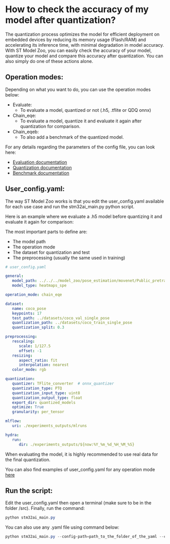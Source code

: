 # How to check the accuracy of my model after quantization?

The quantization process optimizes the model for efficient deployment on embedded devices by reducing its memory usage (Flash/RAM) and accelerating its inference time, with minimal degradation in model accuracy. With ST Model Zoo, you can easily check the accuracy of your model, quantize your model and compare this accuracy after quantization. You can also simply do one of these actions alone.

## Operation modes:

Depending on what you want to do, you can use the operation modes below:
- Evaluate:
    - To evaluate a model, quantized or not (.h5, .tflite or QDQ onnx)
- Chain_eqe:
    - To evaluate a model, quantize it and evaluate it again after quantization for comparison.
- Chain_eqeb:
    - To also add a benchmark of the quantized model.

For any details regarding the parameters of the config file, you can look here:
- [Evaluation documentation](../../../src/evaluation/README.md)
- [Quantization documentation](../../../src/quantization/README.md)
- [Benchmark documentation](../../../src/benchmarking/README.md)


## User_config.yaml:

The way ST Model Zoo works is that you edit the user_config.yaml available for each use case and run the stm32ai_main.py python script. 

Here is an example where we evaluate a .h5 model before quantizing it and evaluate it again for comparison:

The most important parts to define are:
- The model path
- The operation mode
- The dataset for quantization and test
- The preprocessing (usually the same used in training)

```yaml
# user_config.yaml

general:
   model_path: ../../../model_zoo/pose_estimation/movenet/Public_pretrainedmodel_custom_dataset/custom_dataset_person_17kpts/movenet_lightning_heatmaps_192/movenet_lightning_heatmaps_192.h5
   model_type: heatmaps_spe

operation_mode: chain_eqe

dataset:
   name: coco_pose
   keypoints: 17
   test_path: ../datasets/coco_val_single_pose
   quantization_path: ../datasets/coco_train_single_pose
   quantization_split: 0.3

preprocessing:
   rescaling:
      scale: 1/127.5
      offset: -1
   resizing:
      aspect_ratio: fit
      interpolation: nearest
   color_mode: rgb

quantization:
   quantizer: TFlite_converter  # onnx_quantizer
   quantization_type: PTQ
   quantization_input_type: uint8
   quantization_output_type: float
   export_dir: quantized_models
   optimize: True
   granularity: per_tensor

mlflow:
   uri: ./experiments_outputs/mlruns

hydra:
   run:
      dir: ./experiments_outputs/${now:%Y_%m_%d_%H_%M_%S}
```
When evaluating the model, it is highly recommended to use real data for the final quantization.

You can also find examples of user_config.yaml for any operation mode [here](https://github.com/STMicroelectronics/stm32ai-modelzoo-services/tree/main/pose_estimation/src/config_file_examples)


## Run the script:

Edit the user_config.yaml then open a terminal (make sure to be in the folder /src). Finally, run the command:

```powershell
python stm32ai_main.py
```
You can also use any .yaml file using command below:
```powershell
python stm32ai_main.py --config-path=path_to_the_folder_of_the_yaml --config-name=name_of_your_yaml_file
```
